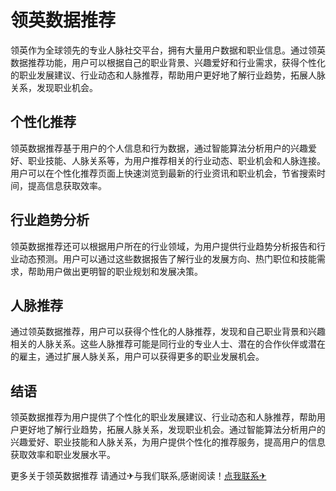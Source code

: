 # 领英数据推荐

领英作为全球领先的专业人脉社交平台，拥有大量用户数据和职业信息。通过领英数据推荐功能，用户可以根据自己的职业背景、兴趣爱好和行业需求，获得个性化的职业发展建议、行业动态和人脉推荐，帮助用户更好地了解行业趋势，拓展人脉关系，发现职业机会。

## 个性化推荐

领英数据推荐基于用户的个人信息和行为数据，通过智能算法分析用户的兴趣爱好、职业技能、人脉关系等，为用户推荐相关的行业动态、职业机会和人脉连接。用户可以在个性化推荐页面上快速浏览到最新的行业资讯和职业机会，节省搜索时间，提高信息获取效率。

## 行业趋势分析

领英数据推荐还可以根据用户所在的行业领域，为用户提供行业趋势分析报告和行业动态预测。用户可以通过这些数据报告了解行业的发展方向、热门职位和技能需求，帮助用户做出更明智的职业规划和发展决策。

## 人脉推荐

通过领英数据推荐，用户可以获得个性化的人脉推荐，发现和自己职业背景和兴趣相关的人脉关系。这些人脉推荐可能是同行业的专业人士、潜在的合作伙伴或潜在的雇主，通过扩展人脉关系，用户可以获得更多的职业发展机会。

## 结语

领英数据推荐为用户提供了个性化的职业发展建议、行业动态和人脉推荐，帮助用户更好地了解行业趋势，拓展人脉关系，发现职业机会。通过智能算法分析用户的兴趣爱好、职业技能和人脉关系，为用户提供个性化的推荐服务，提高用户的信息获取效率和职业发展水平。

更多关于领英数据推荐 请通过✈与我们联系,感谢阅读！[点我联系✈](https://u.G208.com)